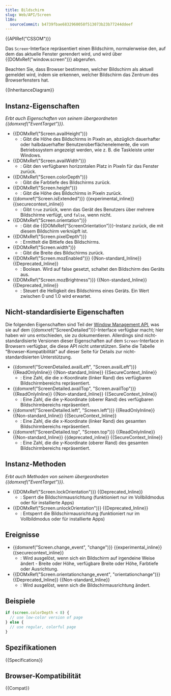 ```yaml
---
title: Bildschirm
slug: Web/API/Screen
l10n:
  sourceCommit: b4739fbae6832960058f513073b23b77244ddeef
---
```


{{APIRef("CSSOM")}}

Das `Screen`-Interface repräsentiert einen Bildschirm, normalerweise den, auf dem das aktuelle Fenster gerendert wird, und wird über {{DOMxRef("window.screen")}} abgerufen.

Beachten Sie, dass Browser bestimmen, welcher Bildschirm als aktuell gemeldet wird, indem sie erkennen, welcher Bildschirm das Zentrum des Browserfensters hat.

{{InheritanceDiagram}}

## Instanz-Eigenschaften

_Erbt auch Eigenschaften von seinem übergeordneten {{domxref("EventTarget")}}._

- {{DOMxRef("Screen.availHeight")}}
  - : Gibt die Höhe des Bildschirms in Pixeln an, abzüglich dauerhafter oder halbdauerhafter Benutzeroberflächenelemente, die vom Betriebssystem angezeigt werden, wie z. B. die Taskleiste unter Windows.
- {{DOMxRef("Screen.availWidth")}}
  - : Gibt den verfügbaren horizontalen Platz in Pixeln für das Fenster zurück.
- {{DOMxRef("Screen.colorDepth")}}
  - : Gibt die Farbtiefe des Bildschirms zurück.
- {{DOMxRef("Screen.height")}}
  - : Gibt die Höhe des Bildschirms in Pixeln zurück.
- {{domxref("Screen.isExtended")}} {{experimental_inline}} {{securecontext_inline}}
  - : Gibt `true` zurück, wenn das Gerät des Benutzers über mehrere Bildschirme verfügt, und `false`, wenn nicht.
- {{DOMxRef("Screen.orientation")}}
  - : Gibt die {{DOMxRef("ScreenOrientation")}}-Instanz zurück, die mit diesem Bildschirm verknüpft ist.
- {{DOMxRef("Screen.pixelDepth")}}
  - : Ermittelt die Bittiefe des Bildschirms.
- {{DOMxRef("Screen.width")}}
  - : Gibt die Breite des Bildschirms zurück.
- {{DOMxRef("Screen.mozEnabled")}} {{Non-standard_Inline}} {{Deprecated_Inline}}
  - : Boolean. Wird auf false gesetzt, schaltet den Bildschirm des Geräts aus.
- {{DOMxRef("Screen.mozBrightness")}} {{Non-standard_Inline}} {{Deprecated_Inline}}
  - : Steuert die Helligkeit des Bildschirms eines Geräts. Ein Wert zwischen 0 und 1.0 wird erwartet.

## Nicht-standardisierte Eigenschaften

Die folgenden Eigenschaften sind Teil der [Window Management API](/de/docs/Web/API/Window_Management_API), was sie auf dem {{domxref("ScreenDetailed")}}-Interface verfügbar macht; hier haben wir uns entschieden, sie zu dokumentieren. Allerdings sind nicht-standardisierte Versionen dieser Eigenschaften auf dem `Screen`-Interface in Browsern verfügbar, die diese API nicht unterstützen. Siehe die Tabelle "Browser-Kompatibilität" auf dieser Seite für Details zur nicht-standardisierten Unterstützung.

- {{domxref("ScreenDetailed.availLeft", "Screen.availLeft")}} {{ReadOnlyInline}} {{Non-standard_Inline}} {{SecureContext_Inline}}
  - : Eine Zahl, die die x-Koordinate (linker Rand) des verfügbaren Bildschirmbereichs repräsentiert.
- {{domxref("ScreenDetailed.availTop", "Screen.availTop")}} {{ReadOnlyInline}} {{Non-standard_Inline}} {{SecureContext_Inline}}
  - : Eine Zahl, die die y-Koordinate (oberer Rand) des verfügbaren Bildschirmbereichs repräsentiert.
- {{domxref("ScreenDetailed.left", "Screen.left")}} {{ReadOnlyInline}} {{Non-standard_Inline}} {{SecureContext_Inline}}
  - : Eine Zahl, die die x-Koordinate (linker Rand) des gesamten Bildschirmbereichs repräsentiert.
- {{domxref("ScreenDetailed.top", "Screen.top")}} {{ReadOnlyInline}} {{Non-standard_Inline}} {{deprecated_inline}} {{SecureContext_Inline}}
  - : Eine Zahl, die die y-Koordinate (oberer Rand) des gesamten Bildschirmbereichs repräsentiert.

## Instanz-Methoden

_Erbt auch Methoden von seinem übergeordneten {{domxref("EventTarget")}}._

- {{DOMxRef("Screen.lockOrientation")}} {{Deprecated_Inline}}
  - : Sperrt die Bildschirmausrichtung (funktioniert nur im Vollbildmodus oder für installierte Apps)
- {{DOMxRef("Screen.unlockOrientation")}} {{Deprecated_Inline}}
  - : Entsperrt die Bildschirmausrichtung (funktioniert nur im Vollbildmodus oder für installierte Apps)

## Ereignisse

- {{domxref("Screen.change_event", "change")}} {{experimental_inline}} {{securecontext_inline}}
  - : Wird ausgelöst, wenn sich ein Bildschirm auf irgendeine Weise ändert - Breite oder Höhe, verfügbare Breite oder Höhe, Farbtiefe oder Ausrichtung.
- {{DOMxRef("Screen.orientationchange_event", "orientationchange")}} {{Deprecated_Inline}} {{Non-standard_Inline}}
  - : Wird ausgelöst, wenn sich die Bildschirmausrichtung ändert.

## Beispiele

```js
if (screen.colorDepth < 8) {
  // use low-color version of page
} else {
  // use regular, colorful page
}
```

## Spezifikationen

{{Specifications}}

## Browser-Kompatibilität

{{Compat}}
